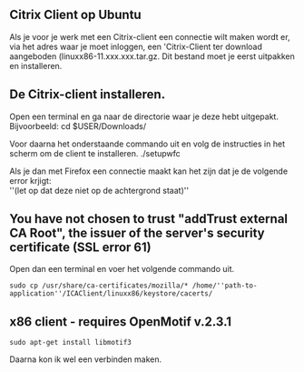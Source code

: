 ## Citrix Client op Ubuntu

Als je voor je werk met een Citrix-client een connectie wilt maken wordt er, via het adres waar je moet inloggen, een 'Citrix-Client ter download aangeboden (linuxx86-11.xxx.xxx.tar.gz. Dit bestand moet je eerst uitpakken en installeren.

## De Citrix-client installeren.

Open een terminal en ga naar de directorie waar je deze hebt uitgepakt. Bijvoorbeeld:
    cd $USER/Downloads/

Voor daarna het onderstaande commando uit en volg de instructies in het scherm om de client te installeren.
    ./setupwfc

Als je dan met Firefox een connectie maakt kan het zijn dat je de volgende error krjigt:<br>''(let op dat deze niet op de achtergrond staat)''

## You have not chosen to trust "addTrust external CA Root", the issuer of the server's security certificate (SSL error 61)


Open dan een terminal en voer het volgende commando uit.

    sudo cp /usr/share/ca-certificates/mozilla/* /home/''path-to-application''/ICAClient/linuxx86/keystore/cacerts/ 

## x86 client - requires OpenMotif v.2.3.1

    sudo apt-get install libmotif3

Daarna kon ik wel een verbinden maken.
